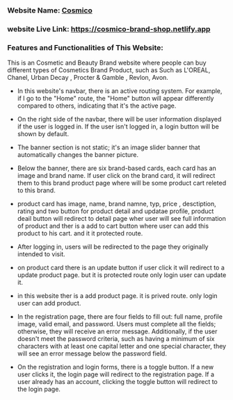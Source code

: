 ### Website Name: [Cosmico](https://cosmico-brand-shop.netlify.app)

### website Live Link: https://cosmico-brand-shop.netlify.app

### Features and Functionalities of This Website:

This is an Cosmetic and Beauty Brand website where people can buy different types of Cosmetics Brand Product, such as Such as L'OREAL, Chanel, Urban Decay , Procter & Gamble , Revlon, Avon.

-  In this website's navbar, there is an active routing system. For example, if I go to the "Home" route, the "Home" button will appear differently compared to others, indicating that it's the active page.

-  On the right side of the navbar, there will be user information displayed if the user is logged in. If the user isn't logged in, a login button will be shown by default.

-  The banner section is not static; it's an image slider banner that automatically changes the banner picture.

-  Below the banner, there are six brand-based cards, each card has an image and brand name. If user click on the brand card, it will redirect them to this brand product page where will be some product cart releted to this brand.
-  product card has image, name, brand namne, typ, price , desctiption, rating and two button for product detail and updatae profile, product deail button will redirect to detail page wher user will see full information of product and ther is a add to cart button where user can add this product to his cart. and it it protected route.

-  After logging in, users will be redirected to the page they originally intended to visit.

-  on product card there is an update button if user click it will redirect to a update product page. but it is protected route only login user can update it.

-  in this website ther is a add product page. it is prived route. only login user can add product.

-  In the registration page, there are four fields to fill out: full name, profile image, valid email, and password. Users must complete all the fields; otherwise, they will receive an error message. Additionally, if the user doesn't meet the password criteria, such as having a minimum of six characters with at least one capital letter and one special character, they will see an error message below the password field.

-  On the registration and login forms, there is a toggle button. If a new user clicks it, the login page will redirect to the registration page. If a user already has an account, clicking the toggle button will redirect to the login page.
